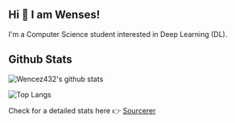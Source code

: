 ## Hi 👋 I am Wenses!
I'm a Computer Science student interested in Deep Learning (DL).

## Github Stats

![Wencez432's github stats](https://github-readme-stats.vercel.app/api?username=wencez432&show_icons=true&theme=radical)

![Top Langs](https://github-readme-stats.vercel.app/api/top-langs/?username=wencez432&theme=radical)

Check for a detailed stats here :point_right: [Sourcerer](https://sourcerer.io/wencez432)

<!--
**wencez432/wencez432** is a ✨ _special_ ✨ repository because its `README.md` (this file) appears on your GitHub profile.

Here are some ideas to get you started:

- 🔭 I’m currently working on ...
- 🌱 I’m currently learning ...
- 👯 I’m looking to collaborate on ...
- 🤔 I’m looking for help with ...
- 💬 Ask me about ...
- 📫 How to reach me: ...
- 😄 Pronouns: ...
- ⚡ Fun fact: ...
-->
